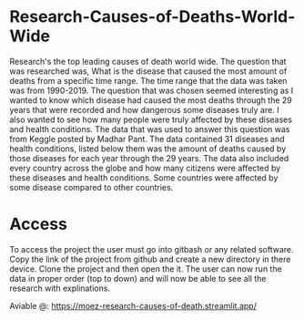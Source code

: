 # Research-Causes-of-Deaths-World-Wide
Research's the top leading causes of death world wide. 
The question that was researched was, What is the disease that caused the most amount of deaths from a specific time range. The time range that the data was taken was from 1990-2019. The question that was chosen seemed interesting as I wanted to know which disease had caused the most deaths through the 29 years that were recorded and how dangerous some diseases truly are. I also wanted to see how many people were truly affected by these diseases and health conditions.
The data that was used to answer this question was from Keggle posted by Madhar Pant. The data contained 31 diseases and health conditions, listed below them was the amount of deaths caused by those diseases for each year through the 29 years. The data also included every country across the globe and how many citizens were affected by these diseases and health conditions. Some countries were affected by some disease compared to other countries.

# Access
To access the project the user must go into gitbash or any related software. Copy the link of the project from github and create a new directory in there device. Clone the project and then open the it. The user can now run the data in proper order (top to down) and will now be able to see all the research with explinations.

Aviable @: https://moez-research-causes-of-death.streamlit.app/
